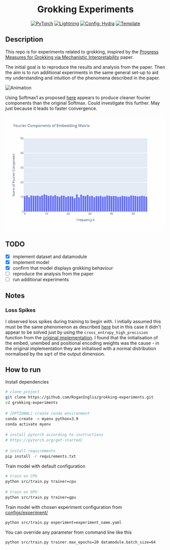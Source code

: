 <div align="center">

# Grokking Experiments

<a href="https://pytorch.org/get-started/locally/"><img alt="PyTorch" src="https://img.shields.io/badge/PyTorch-ee4c2c?logo=pytorch&logoColor=white"></a>
<a href="https://pytorchlightning.ai/"><img alt="Lightning" src="https://img.shields.io/badge/-Lightning-792ee5?logo=pytorchlightning&logoColor=white"></a>
<a href="https://hydra.cc/"><img alt="Config: Hydra" src="https://img.shields.io/badge/Config-Hydra-89b8cd"></a>
<a href="https://github.com/ashleve/lightning-hydra-template"><img alt="Template" src="https://img.shields.io/badge/-Lightning--Hydra--Template-017F2F?style=flat&logo=github&labelColor=gray"></a><br>

</div>

## Description

This repo is for experiments related to grokking, inspired by the 
[Progress Measures for Grokking via Mechanistic Interpretability](https://arxiv.org/pdf/2301.05217.pdf) paper. 

The initial goal is to reproduce the results and analysis from the paper. Then the aim is to run additional experiments in 
the same general set-up to aid my understanding and intuition of the phenomena described in the paper.

![Animation](images/animation.gif)

Using Softmax1 as proposed [here](https://www.evanmiller.org/attention-is-off-by-one.html) appears to produce cleaner 
fourier components than the original Softmax. Could investigate this further. May just because it leads to faster convergence.

![Fourier Embedding Softmax1](images/fourier_embedding_softmax_1.gif)


## TODO
- [x] implement dataset and datamodule
- [x] implement model
- [x] confirm that model displays grokking behaviour
- [ ] reproduce the analysis from the paper
- [ ] run additional experiments

## Notes
### Loss Spikes
I observed loss spikes during training to begin with. I initially assumed this must be the same phenomenon as described 
[here](https://www.alignmentforum.org/posts/N6WM6hs7RQMKDhYjB/a-mechanistic-interpretability-analysis-of-grokking) but 
in this case it didn't appear to be solved just by using the `cross_entropy_high_precision` function from the 
[original implementation](https://github.com/mechanistic-interpretability-grokking/progress-measures-paper/tree/main).
I found that the initialisation of the embed, unembed and positional encoding weights was the cause - in the 
original implementation they are initialised with a normal distribution normalised by the sqrt of the output dimension.

## How to run

Install dependencies

```bash
# clone project
git clone https://github.com/RoganInglis/grokking-experiments.git
cd grokking-experiments

# [OPTIONAL] create conda environment
conda create -n myenv python=3.9
conda activate myenv

# install pytorch according to instructions
# https://pytorch.org/get-started/

# install requirements
pip install -r requirements.txt
```

Train model with default configuration

```bash
# train on CPU
python src/train.py trainer=cpu

# train on GPU
python src/train.py trainer=gpu
```

Train model with chosen experiment configuration from [configs/experiment/](configs/experiment/)

```bash
python src/train.py experiment=experiment_name.yaml
```

You can override any parameter from command line like this

```bash
python src/train.py trainer.max_epochs=20 datamodule.batch_size=64
```
